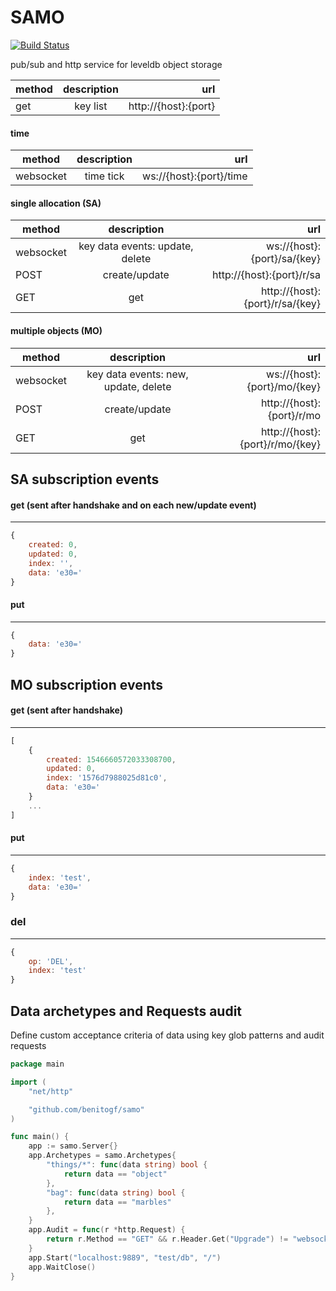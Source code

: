 # SAMO

[![Build Status][build-image]][build-url]


[build-url]: https://travis-ci.org/benitogf/samo
[build-image]: https://api.travis-ci.org/benitogf/samo.svg?branch=master&style=flat-square

pub/sub and http service for leveldb object storage

| method | description | url    |
| ------------- |:-------------:| -----:|
| get | key list | http://{host}:{port} |

#### time

| method | description | url    |
| ------------- |:-------------:| -----:|
| websocket| time tick | ws://{host}:{port}/time |


#### single allocation (SA)

| method | description | url    |
| ------------- |:-------------:| -----:|
| websocket| key data events: update, delete | ws://{host}:{port}/sa/{key} |
| POST | create/update | http://{host}:{port}/r/sa |
| GET | get | http://{host}:{port}/r/sa/{key} |

#### multiple objects (MO)

| method  | description | url    |
| ------------- |:-------------:| -----:|
| websocket | key data events: new, update, delete | ws://{host}:{port}/mo/{key} |
| POST | create/update | http://{host}:{port}/r/mo |
| GET | get | http://{host}:{port}/r/mo/{key} |


## SA subscription events

#### get (sent after handshake and on each new/update event)
---
```js
{
    created: 0,
    updated: 0,
    index: '',
    data: 'e30='
}
```

#### put
---
```js
{
    data: 'e30='
}
```

## MO subscription events

#### get (sent after handshake)
---
```js
[
    {
        created: 1546660572033308700,
        updated: 0,
        index: '1576d7988025d81c0',
        data: 'e30='
    }
    ...
]
```

#### put
---
```js
{
    index: 'test',
    data: 'e30='
}
```

### del
---
```js
{
    op: 'DEL',
    index: 'test'
}
```

## Data archetypes and Requests audit

Define custom acceptance criteria of data using key glob patterns and audit requests

```go
package main

import (
	"net/http"

	"github.com/benitogf/samo"
)

func main() {
	app := samo.Server{}
	app.Archetypes = samo.Archetypes{
		"things/*": func(data string) bool {
			return data == "object"
		},
		"bag": func(data string) bool {
			return data == "marbles"
		},
	}
	app.Audit = func(r *http.Request) {
		return r.Method == "GET" && r.Header.Get("Upgrade") != "websocket"
	}
	app.Start("localhost:9889", "test/db", "/")
	app.WaitClose()
}
```
